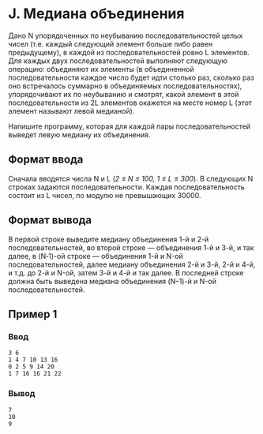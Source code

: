 # J. Медиана объединения

Дано N упорядоченных по неубыванию последовательностей целых чисел (т.е. каждый следующий элемент больше либо равен
предыдущему), в каждой из последовательностей ровно L элементов. Для каждых двух последовательностей выполняют следующую
операцию: объединяют их элементы (в объединенной последовательности каждое число будет идти столько раз, сколько раз оно
встречалось суммарно в объединяемых последовательностях), упорядочивают их по неубыванию и смотрят, какой элемент в этой
последовательности из 2L элементов окажется на месте номер L (этот элемент называют левой медианой).

Напишите программу, которая для каждой пары последовательностей выведет левую медиану их объединения.

## Формат ввода

Сначала вводятся числа N и L (_2 ≤ N ≤ 100, 1 ≤ L ≤ 300_). В следующих N строках задаются последовательности. Каждая
последовательность состоит из L чисел, по модулю не превышающих 30000.

## Формат вывода

В первой строке выведите медиану объединения 1-й и 2-й последовательностей, во второй строке — объединения 1-й и 3-й, и
так далее, в (N‑1)-ой строке — объединения 1-й и N-ой последовательностей, далее медиану объединения 2-й и 3-й, 2-й и
4-й, и т.д. до 2-й и N-ой, затем 3-й и 4-й и так далее. В последней строке должна быть выведена медиана объединения
(N–1)-й и N-ой последовательностей.

## Пример 1

### Ввод

    3 6
    1 4 7 10 13 16 
    0 2 5 9 14 20 
    1 7 16 16 21 22 

### Вывод

    7
    10
    9

